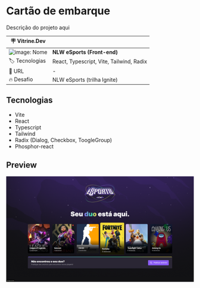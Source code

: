 # Cartão de embarque

Descrição do projeto aqui

| :placard: Vitrine.Dev |     |
| -------------  | --- |
| ![image](https://user-images.githubusercontent.com/105811729/224181652-3e3c54d8-3b3c-4832-92a0-f8b2ebd50a31.png): Nome        | **NLW eSports (Front-end)**
| :label: Tecnologias | React, Typescript, Vite, Tailwind, Radix
| :rocket: URL         | -
| :fire: Desafio     | NLW eSports (trilha Ignite)

## Tecnologias

- Vite
- React
- Typescript
- Tailwind
- Radix (Dialog, Checkbox, ToogleGroup)
- Phosphor-react

## Preview

<!-- Inserir imagem com a #vitrinedev ao final do link -->
![](https://github.com/natalia-fs/nlw-eSports-frontend/blob/master/public/preview.png?raw=true#vitrinedev)
